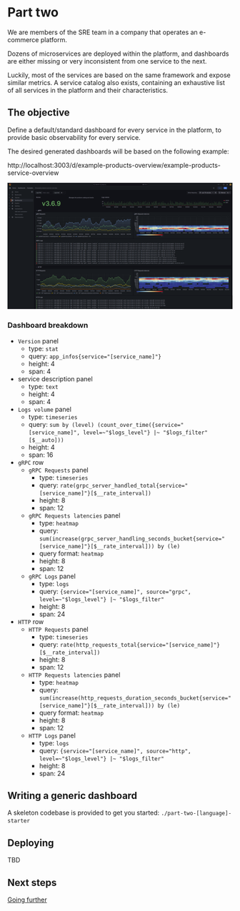# Part two

We are members of the SRE team in a company that operates an e-commerce platform.

Dozens of microservices are deployed within the platform, and dashboards are
either missing or very inconsistent from one service to the next.

Luckily, most of the services are based on the same framework and expose similar metrics.
A service catalog also exists, containing an exhaustive list of all services in the platform and their characteristics.

## The objective

Define a default/standard dashboard for every service in the platform, to
provide basic observability for every service.

The desired generated dashboards will be based on the following example:

http://localhost:3003/d/example-products-overview/example-products-service-overview

![sample overview dashboard for the products service](./example-products-service-overview.png)

### Dashboard breakdown

* `Version` panel
  * type: `stat`
  * query: `app_infos{service="[service_name]"}`
  * height: 4
  * span: 4
* service description panel
  * type: `text`
  * height: 4
  * span: 4
* `Logs volume` panel
  * type: `timeseries`
  * query: `sum by (level) (count_over_time({service="[service_name]", level=~"$logs_level"} |~ "$logs_filter" [$__auto]))`
  * height: 4
  * span: 16
* `gRPC` row
  * `gRPC Requests` panel
    * type: `timeseries`
    * query: `rate(grpc_server_handled_total{service="[service_name]"}[$__rate_interval])`
    * height: 8
    * span: 12
  * `gRPC Requests latencies` panel
    * type: `heatmap`
    * query: `sum(increase(grpc_server_handling_seconds_bucket{service="[service_name]"}[$__rate_interval])) by (le)`
    * query format: `heatmap`
    * height: 8
    * span: 12
  * `gRPC Logs` panel
    * type: `logs`
    * query: `{service="[service_name]", source="grpc", level=~"$logs_level"} |~ "$logs_filter"`
    * height: 8
    * span: 24
* `HTTP` row
  * `HTTP Requests` panel
    * type: `timeseries`
    * query: `rate(http_requests_total{service="[service_name]"}[$__rate_interval])`
    * height: 8
    * span: 12
  * `HTTP Requests latencies` panel
    * type: `heatmap`
    * query: `sum(increase(http_requests_duration_seconds_bucket{service="[service_name]"}[$__rate_interval])) by (le)`
    * query format: `heatmap`
    * height: 8
    * span: 12
  * `HTTP Logs` panel
    * type: `logs`
    * query: `{service="[service_name]", source="http", level=~"$logs_level"} |~ "$logs_filter"`
    * height: 8
    * span: 24

## Writing a generic dashboard

A skeleton codebase is provided to get you started: `./part-two-[language]-starter`

## Deploying

TBD

## Next steps

[Going further](./going-further.md)
